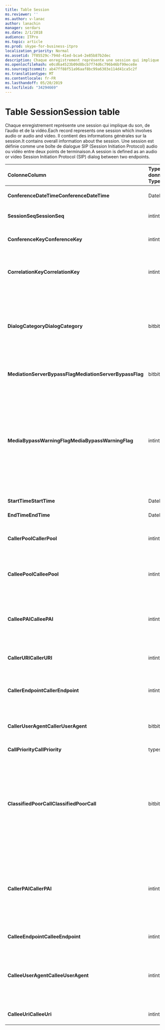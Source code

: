 ```yaml
---
title: Table Session
ms.reviewer: ''
ms.author: v-lanac
author: lanachin
manager: serdars
ms.date: 2/1/2018
audience: ITPro
ms.topic: article
ms.prod: skype-for-business-itpro
localization_priority: Normal
ms.assetid: 7f05529c-794d-41ed-bca4-2e85b87b2dec
description: Chaque enregistrement représente une session qui implique du son, de l’audio et de la vidéo. Il contient des informations générales sur la session. Une session est définie comme une boîte de dialogue SIP (Session Initiation Protocol) audio ou vidéo entre deux points de terminaison.
ms.openlocfilehash: e0cd6a4523b09d8bcb7f74d6c796b46bf99ece8e
ms.sourcegitcommit: ab47ff88f51a96aaf8bc99a6303e114d41ca5c2f
ms.translationtype: MT
ms.contentlocale: fr-FR
ms.lasthandoff: 05/20/2019
ms.locfileid: "34294669"
---
```

# <a name="session-table"></a><span data-ttu-id="5cdec-105">Table Session</span><span class="sxs-lookup"><span data-stu-id="5cdec-105">Session table</span></span>
 
<span data-ttu-id="5cdec-106">Chaque enregistrement représente une session qui implique du son, de l’audio et de la vidéo.</span><span class="sxs-lookup"><span data-stu-id="5cdec-106">Each record represents one session which involves audio or audio and video.</span></span> <span data-ttu-id="5cdec-107">Il contient des informations générales sur la session.</span><span class="sxs-lookup"><span data-stu-id="5cdec-107">It contains overall information about the session.</span></span> <span data-ttu-id="5cdec-108">Une session est définie comme une boîte de dialogue SIP (Session Initiation Protocol) audio ou vidéo entre deux points de terminaison.</span><span class="sxs-lookup"><span data-stu-id="5cdec-108">A session is defined as an audio or video Session Initiation Protocol (SIP) dialog between two endpoints.</span></span>
  
|<span data-ttu-id="5cdec-109">**Colonne**</span><span class="sxs-lookup"><span data-stu-id="5cdec-109">**Column**</span></span>|<span data-ttu-id="5cdec-110">**Type de données**</span><span class="sxs-lookup"><span data-stu-id="5cdec-110">**Data Type**</span></span>|<span data-ttu-id="5cdec-111">**Clé/Index**</span><span class="sxs-lookup"><span data-stu-id="5cdec-111">**Key/Index**</span></span>|<span data-ttu-id="5cdec-112">**Détails**</span><span class="sxs-lookup"><span data-stu-id="5cdec-112">**Details**</span></span>|
|:-----|:-----|:-----|:-----|
|<span data-ttu-id="5cdec-113">**ConferenceDateTime**</span><span class="sxs-lookup"><span data-stu-id="5cdec-113">**ConferenceDateTime**</span></span> <br/> |<span data-ttu-id="5cdec-114">DateHeure</span><span class="sxs-lookup"><span data-stu-id="5cdec-114">datetime</span></span>  <br/> |<span data-ttu-id="5cdec-115">Principal</span><span class="sxs-lookup"><span data-stu-id="5cdec-115">Primary</span></span>  <br/> |<span data-ttu-id="5cdec-116">Référencé dans la [table de boîte de dialogue](dialog.md).</span><span class="sxs-lookup"><span data-stu-id="5cdec-116">Referenced from the [Dialog table](dialog.md).</span></span>  <br/> |
|<span data-ttu-id="5cdec-117">**SessionSeq**</span><span class="sxs-lookup"><span data-stu-id="5cdec-117">**SessionSeq**</span></span> <br/> |<span data-ttu-id="5cdec-118">int</span><span class="sxs-lookup"><span data-stu-id="5cdec-118">int</span></span>  <br/> |<span data-ttu-id="5cdec-119">Principal</span><span class="sxs-lookup"><span data-stu-id="5cdec-119">Primary</span></span>  <br/> |<span data-ttu-id="5cdec-120">Référencé dans la [table de boîte de dialogue](dialog.md).</span><span class="sxs-lookup"><span data-stu-id="5cdec-120">Referenced from the [Dialog table](dialog.md).</span></span>  <br/> |
|<span data-ttu-id="5cdec-121">**ConferenceKey**</span><span class="sxs-lookup"><span data-stu-id="5cdec-121">**ConferenceKey**</span></span> <br/> |<span data-ttu-id="5cdec-122">int</span><span class="sxs-lookup"><span data-stu-id="5cdec-122">int</span></span>  <br/> |<span data-ttu-id="5cdec-123">Externes</span><span class="sxs-lookup"><span data-stu-id="5cdec-123">Foreign</span></span>  <br/> |<span data-ttu-id="5cdec-124">Clé de conférence.</span><span class="sxs-lookup"><span data-stu-id="5cdec-124">Conference key.</span></span> <span data-ttu-id="5cdec-125">Référence à partir de la [table Conference](conference.md).</span><span class="sxs-lookup"><span data-stu-id="5cdec-125">Referenced from the [Conference table](conference.md).</span></span>  <br/> |
|<span data-ttu-id="5cdec-126">**CorrelationKey**</span><span class="sxs-lookup"><span data-stu-id="5cdec-126">**CorrelationKey**</span></span> <br/> |<span data-ttu-id="5cdec-127">int</span><span class="sxs-lookup"><span data-stu-id="5cdec-127">int</span></span>  <br/> |<span data-ttu-id="5cdec-128">Externes</span><span class="sxs-lookup"><span data-stu-id="5cdec-128">Foreign</span></span>  <br/> |<span data-ttu-id="5cdec-129">Clé de corrélation.</span><span class="sxs-lookup"><span data-stu-id="5cdec-129">Correlation key.</span></span> <span data-ttu-id="5cdec-130">Fait référence à partir de la [table SessionCorrelation](sessioncorrelation.md).</span><span class="sxs-lookup"><span data-stu-id="5cdec-130">Referenced from the [SessionCorrelation table](sessioncorrelation.md).</span></span>  <br/> |
|<span data-ttu-id="5cdec-131">**DialogCategory**</span><span class="sxs-lookup"><span data-stu-id="5cdec-131">**DialogCategory**</span></span> <br/> |<span data-ttu-id="5cdec-132">bit</span><span class="sxs-lookup"><span data-stu-id="5cdec-132">bit</span></span>  <br/> | <br/> |<span data-ttu-id="5cdec-133">Catégorie de boîte de dialogue. 0 est Skype entreprise Server vers une jambe du serveur de médiation; 1 est un serveur de médiation en tronçon de passerelle PSTN.</span><span class="sxs-lookup"><span data-stu-id="5cdec-133">Dialog category; 0 is Skype for Business Server to Mediation Server leg; 1 is Mediation Server to PSTN gateway leg.</span></span>  <br/> |
|<span data-ttu-id="5cdec-134">**MediationServerBypassFlag**</span><span class="sxs-lookup"><span data-stu-id="5cdec-134">**MediationServerBypassFlag**</span></span> <br/> |<span data-ttu-id="5cdec-135">bit</span><span class="sxs-lookup"><span data-stu-id="5cdec-135">bit</span></span>  <br/> ||<span data-ttu-id="5cdec-136">Indicateur indiquant si l’appel a été ignoré ou non.</span><span class="sxs-lookup"><span data-stu-id="5cdec-136">Flag indicating if the call was bypassed or not.</span></span>  <br/> |
|<span data-ttu-id="5cdec-137">**MediaBypassWarningFlag**</span><span class="sxs-lookup"><span data-stu-id="5cdec-137">**MediaBypassWarningFlag**</span></span> <br/> |<span data-ttu-id="5cdec-138">int</span><span class="sxs-lookup"><span data-stu-id="5cdec-138">int</span></span>  <br/> ||<span data-ttu-id="5cdec-139">Ce champ, s’il est présent, indique pourquoi un appel n’a pas été ignoré, même si les ID de contournement correspondent.</span><span class="sxs-lookup"><span data-stu-id="5cdec-139">This field, if present, indicates why a call was not bypassed even if the bypass IDs matched.</span></span> <span data-ttu-id="5cdec-140">Pour Skype entreprise Server, une seule valeur est définie.</span><span class="sxs-lookup"><span data-stu-id="5cdec-140">For Skype for Business Server, only one value is defined.</span></span>  <br/> <span data-ttu-id="5cdec-141">0x0001-ID de contournement inconnu pour la carte réseau par défaut.</span><span class="sxs-lookup"><span data-stu-id="5cdec-141">0x0001 - Unknown bypass ID for Default network adapter.</span></span>  <br/> |
|<span data-ttu-id="5cdec-142">**StartTime**</span><span class="sxs-lookup"><span data-stu-id="5cdec-142">**StartTime**</span></span> <br/> |<span data-ttu-id="5cdec-143">DateHeure</span><span class="sxs-lookup"><span data-stu-id="5cdec-143">datetime</span></span>  <br/> | <br/> |<span data-ttu-id="5cdec-144">Heure de début de l’appel.</span><span class="sxs-lookup"><span data-stu-id="5cdec-144">Call start time.</span></span>  <br/> |
|<span data-ttu-id="5cdec-145">**EndTime**</span><span class="sxs-lookup"><span data-stu-id="5cdec-145">**EndTime**</span></span> <br/> |<span data-ttu-id="5cdec-146">DateHeure</span><span class="sxs-lookup"><span data-stu-id="5cdec-146">datetime</span></span>  <br/> | <br/> |<span data-ttu-id="5cdec-147">Heure de fin de l’appel.</span><span class="sxs-lookup"><span data-stu-id="5cdec-147">Call end time.</span></span>  <br/> |
|<span data-ttu-id="5cdec-148">**CallerPool**</span><span class="sxs-lookup"><span data-stu-id="5cdec-148">**CallerPool**</span></span> <br/> |<span data-ttu-id="5cdec-149">int</span><span class="sxs-lookup"><span data-stu-id="5cdec-149">int</span></span>  <br/> |<span data-ttu-id="5cdec-150">Externes</span><span class="sxs-lookup"><span data-stu-id="5cdec-150">Foreign</span></span>  <br/> |<span data-ttu-id="5cdec-151">Le pool de l’appelant.</span><span class="sxs-lookup"><span data-stu-id="5cdec-151">The pool of the caller.</span></span> <span data-ttu-id="5cdec-152">Fait référence à partir de la [table de réserve](pool.md).</span><span class="sxs-lookup"><span data-stu-id="5cdec-152">Referenced from the [Pool table](pool.md).</span></span>  <br/> |
|<span data-ttu-id="5cdec-153">**CalleePool**</span><span class="sxs-lookup"><span data-stu-id="5cdec-153">**CalleePool**</span></span> <br/> |<span data-ttu-id="5cdec-154">int</span><span class="sxs-lookup"><span data-stu-id="5cdec-154">int</span></span>  <br/> |<span data-ttu-id="5cdec-155">Externes</span><span class="sxs-lookup"><span data-stu-id="5cdec-155">Foreign</span></span>  <br/> |<span data-ttu-id="5cdec-156">Le regroupement du destinataire de l’appel.</span><span class="sxs-lookup"><span data-stu-id="5cdec-156">The pool of the call receiver.</span></span> <span data-ttu-id="5cdec-157">Fait référence à partir de la [table de réserve](pool.md).</span><span class="sxs-lookup"><span data-stu-id="5cdec-157">Referenced from the [Pool table](pool.md).</span></span>  <br/> |
|<span data-ttu-id="5cdec-158">**CalleePAI**</span><span class="sxs-lookup"><span data-stu-id="5cdec-158">**CalleePAI**</span></span> <br/> |<span data-ttu-id="5cdec-159">int</span><span class="sxs-lookup"><span data-stu-id="5cdec-159">int</span></span>  <br/> |<span data-ttu-id="5cdec-160">Externes</span><span class="sxs-lookup"><span data-stu-id="5cdec-160">Foreign</span></span>  <br/> |<span data-ttu-id="5cdec-161">URI SIP dans l’identité SIP p-assertion (PAI) du point de terminaison de réception.</span><span class="sxs-lookup"><span data-stu-id="5cdec-161">SIP URI in the SIP p-asserted identity (PAI) of the receiving endpoint.</span></span> <span data-ttu-id="5cdec-162">Référence à partir de la [table utilisateur](user-0.md).</span><span class="sxs-lookup"><span data-stu-id="5cdec-162">Referenced from the [User table](user-0.md).</span></span>  <br/> |
|<span data-ttu-id="5cdec-163">**CallerURI**</span><span class="sxs-lookup"><span data-stu-id="5cdec-163">**CallerURI**</span></span> <br/> |<span data-ttu-id="5cdec-164">int</span><span class="sxs-lookup"><span data-stu-id="5cdec-164">int</span></span>  <br/> |<span data-ttu-id="5cdec-165">Externes</span><span class="sxs-lookup"><span data-stu-id="5cdec-165">Foreign</span></span>  <br/> |<span data-ttu-id="5cdec-166">URI de l’appelant.</span><span class="sxs-lookup"><span data-stu-id="5cdec-166">Caller's URI.</span></span> <span data-ttu-id="5cdec-167">Référence à partir de la [table utilisateur](user-0.md).</span><span class="sxs-lookup"><span data-stu-id="5cdec-167">Referenced from the [User table](user-0.md).</span></span>  <br/> |
|<span data-ttu-id="5cdec-168">**CallerEndpoint**</span><span class="sxs-lookup"><span data-stu-id="5cdec-168">**CallerEndpoint**</span></span> <br/> |<span data-ttu-id="5cdec-169">int</span><span class="sxs-lookup"><span data-stu-id="5cdec-169">int</span></span>  <br/> |<span data-ttu-id="5cdec-170">Externes</span><span class="sxs-lookup"><span data-stu-id="5cdec-170">Foreign</span></span>  <br/> |<span data-ttu-id="5cdec-171">Point de terminaison de l’appelant.</span><span class="sxs-lookup"><span data-stu-id="5cdec-171">Caller's endpoint.</span></span> <span data-ttu-id="5cdec-172">Fait référence à partir de la [table de points de terminaison](endpoint.md).</span><span class="sxs-lookup"><span data-stu-id="5cdec-172">Referenced from the [Endpoint table](endpoint.md).</span></span>  <br/> |
|<span data-ttu-id="5cdec-173">**CallerUserAgent**</span><span class="sxs-lookup"><span data-stu-id="5cdec-173">**CallerUserAgent**</span></span> <br/> |<span data-ttu-id="5cdec-174">bit</span><span class="sxs-lookup"><span data-stu-id="5cdec-174">bit</span></span>  <br/> |<span data-ttu-id="5cdec-175">Externes</span><span class="sxs-lookup"><span data-stu-id="5cdec-175">Foreign</span></span>  <br/> |<span data-ttu-id="5cdec-176">Agent utilisateur de l’appelant.</span><span class="sxs-lookup"><span data-stu-id="5cdec-176">Caller's user agent.</span></span> <span data-ttu-id="5cdec-177">Référence à partir de la [table UserAgent](useragent.md).</span><span class="sxs-lookup"><span data-stu-id="5cdec-177">Referenced from the [UserAgent table](useragent.md).</span></span>  <br/> |
|<span data-ttu-id="5cdec-178">**CallPriority**</span><span class="sxs-lookup"><span data-stu-id="5cdec-178">**CallPriority**</span></span> <br/> |<span data-ttu-id="5cdec-179">type</span><span class="sxs-lookup"><span data-stu-id="5cdec-179">smallint</span></span>  <br/> ||<span data-ttu-id="5cdec-180">Priorité de cet appel.</span><span class="sxs-lookup"><span data-stu-id="5cdec-180">The priority of this call.</span></span>  <br/> |
|<span data-ttu-id="5cdec-181">**ClassifiedPoorCall**</span><span class="sxs-lookup"><span data-stu-id="5cdec-181">**ClassifiedPoorCall**</span></span> <br/> |<span data-ttu-id="5cdec-182">bit</span><span class="sxs-lookup"><span data-stu-id="5cdec-182">bit</span></span>  <br/> ||<span data-ttu-id="5cdec-183">Cette colonne a été déconseillée et n’est pas utilisée dans Skype entreprise Server.</span><span class="sxs-lookup"><span data-stu-id="5cdec-183">This column has been deprecated and is not used in Skype for Business Server.</span></span> <span data-ttu-id="5cdec-184">À la place, ces informations sont communiquées sur une base de lignes par média.</span><span class="sxs-lookup"><span data-stu-id="5cdec-184">Instead, this information is reported on a per-media line bases.</span></span> <span data-ttu-id="5cdec-185">Pour plus d’informations, reportez-vous à la [table MediaLine](medialine-0.md) .</span><span class="sxs-lookup"><span data-stu-id="5cdec-185">Refer to the [MediaLine table](medialine-0.md) for more information.</span></span> <br/> |
|<span data-ttu-id="5cdec-186">**CallerPAI**</span><span class="sxs-lookup"><span data-stu-id="5cdec-186">**CallerPAI**</span></span> <br/> |<span data-ttu-id="5cdec-187">int</span><span class="sxs-lookup"><span data-stu-id="5cdec-187">int</span></span>  <br/> |<span data-ttu-id="5cdec-188">Externes</span><span class="sxs-lookup"><span data-stu-id="5cdec-188">Foreign</span></span>  <br/> |<span data-ttu-id="5cdec-189">P-assertion-identité de l’utilisateur qui a placé l’appel.</span><span class="sxs-lookup"><span data-stu-id="5cdec-189">P-Asserted-Identity of the user who placed the call.</span></span> <span data-ttu-id="5cdec-190">Le P-assertion-Identity (PAI) est utilisé pour transmettre la véritable identité de l’utilisateur qui a placé l’appel.</span><span class="sxs-lookup"><span data-stu-id="5cdec-190">The P-Asserted-Identity (PAI) is used to convey the true identity of the user who placed the call.</span></span>  <br/> |
|<span data-ttu-id="5cdec-191">**CalleeEndpoint**</span><span class="sxs-lookup"><span data-stu-id="5cdec-191">**CalleeEndpoint**</span></span> <br/> |<span data-ttu-id="5cdec-192">int</span><span class="sxs-lookup"><span data-stu-id="5cdec-192">int</span></span>  <br/> |<span data-ttu-id="5cdec-193">Externes</span><span class="sxs-lookup"><span data-stu-id="5cdec-193">Foreign</span></span>  <br/> |<span data-ttu-id="5cdec-194">Point de terminaison ayant reçu l’appel.</span><span class="sxs-lookup"><span data-stu-id="5cdec-194">Endpoint that received the call.</span></span>  <br/> |
|<span data-ttu-id="5cdec-195">**CalleeUserAgent**</span><span class="sxs-lookup"><span data-stu-id="5cdec-195">**CalleeUserAgent**</span></span> <br/> |<span data-ttu-id="5cdec-196">int</span><span class="sxs-lookup"><span data-stu-id="5cdec-196">int</span></span>  <br/> |<span data-ttu-id="5cdec-197">Externes</span><span class="sxs-lookup"><span data-stu-id="5cdec-197">Foreign</span></span>  <br/> |<span data-ttu-id="5cdec-198">Agent utilisateur utilisé par l’utilisateur qui a reçu l’appel.</span><span class="sxs-lookup"><span data-stu-id="5cdec-198">User agent employed by the user who received the call.</span></span> <span data-ttu-id="5cdec-199">Les agents utilisateurs représentent l’appareil de point de terminaison client.</span><span class="sxs-lookup"><span data-stu-id="5cdec-199">User agents represent the client endpoint device.</span></span>  <br/> |
|<span data-ttu-id="5cdec-200">**CalleeUri**</span><span class="sxs-lookup"><span data-stu-id="5cdec-200">**CalleeUri**</span></span> <br/> |<span data-ttu-id="5cdec-201">int</span><span class="sxs-lookup"><span data-stu-id="5cdec-201">int</span></span>  <br/> |<span data-ttu-id="5cdec-202">Externes</span><span class="sxs-lookup"><span data-stu-id="5cdec-202">Foreign</span></span>  <br/> |<span data-ttu-id="5cdec-203">URI SIP de l’utilisateur qui a reçu l’appel.</span><span class="sxs-lookup"><span data-stu-id="5cdec-203">SIP URI of the user who received the call.</span></span>  <br/> |
   

